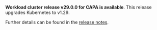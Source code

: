 **Workload cluster release v29.0.0 for CAPA is available**. This release upgrades Kubernetes to v1.29.

Further details can be found in the [release notes](https://docs.giantswarm.io/changes/workload-cluster-releases-capa/releases/aws-29.0.0).
